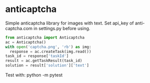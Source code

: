 # anticaptcha

Simple anticaptcha library for images with text.
Set api_key of anti-captcha.com in settings.py before using.

```python
from anticaptcha import Anticaptcha
ac = Anticaptcha()
with open('captcha.png', 'rb') as img:
  response = ac.createTask(img.read())
task_id = response['taskId']
result = ac.getTaskResult(task_id)
solution = result['solution']['text']
```
Test with: python -m pytest
